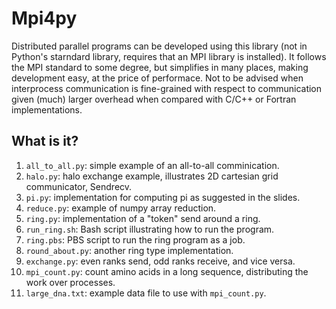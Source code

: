 # Mpi4py
Distributed parallel programs can be developed using this library (not
in Python's starndard library, requires that an MPI library is installed).
It follows the MPI standard to some degree, but simplifies in many places,
making development easy, at the price of performace.
Not to be advised when interprocess communication is fine-grained with
respect to communication given (much) larger overhead when compared with
C/C++ or Fortran implementations.

## What is it?
1. `all_to_all.py`: simple example of an all-to-all comminication.
1. `halo.py`: halo exchange example, illustrates 2D cartesian grid
    communicator, Sendrecv.
1. `pi.py`: implementation for computing pi as suggested in the slides.
1. `reduce.py`: example of numpy array reduction.
1. `ring.py`: implementation of a "token" send around a ring.
1. `run_ring.sh`: Bash script illustrating how to run the program.
1. `ring.pbs`: PBS script to run the ring program as a job.
1. `round_about.py`: another ring type implementation.
1. `exchange.py`: even ranks send, odd ranks receive, and vice versa.
1. `mpi_count.py`: count amino acids in a long sequence, distributing
   the work over processes.
1. `large_dna.txt`: example data file to use with `mpi_count.py`.
